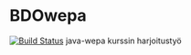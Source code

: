 ﻿# BDOwepa
[![Build Status](https://travis-ci.org/Jakousa/BDOwepa.svg?branch=master)](https://travis-ci.org/Jakousa/BDOwepa)
java-wepa kurssin harjoitustyö
